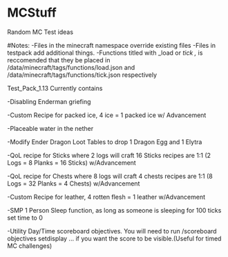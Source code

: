 # MCStuff
Random MC Test ideas

#Notes:
-Files in the minecraft namespace override existing files
-Files in testpack add additional things.
-Functions titled with _load or _tick ,_ is reccomended that they be placed in /data/minecraft/tags/functions/load.json and /data/minecraft/tags/functions/tick.json respectively

Test_Pack_1.13 Currently contains

-Disabling Enderman griefing

-Custom Recipe for packed ice, 4 ice = 1 packed ice w/ Advancement

-Placeable water in the nether

-Modify Ender Dragon Loot Tables to drop 1 Dragon Egg and 1 Elytra

-QoL recipe for Sticks where 2 logs will craft 16 Sticks recipes are 1:1 (2 Logs = 8 Planks = 16 Sticks) w/Advancement

-QoL recipe for Chests where 8 logs will craft 4 chests recipes are 1:1 (8 Logs = 32 Planks = 4 Chests) w/Advancement

-Custom Recipe for leather, 4 rotten flesh = 1 leather w/Advancement

-SMP 1 Person Sleep function, as long as someone is sleeping for 100 ticks set time to 0

-Utility Day/Time scoreboard objectives. You will need to run /scoreboard objectives setdisplay ... if you want the score to be visible.(Useful for timed MC challenges)

